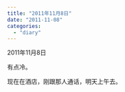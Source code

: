 ```yaml
---
title: "2011年11月8日"
date: "2011-11-08"
categories: 
  - "diary"
---
```


2011年11月8日

有点冷。

现在在酒店，刚跟那人通话，明天上午去。
